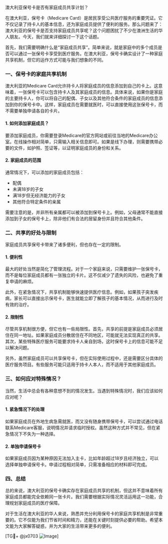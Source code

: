 澳大利亚保号卡是否有家庭成员共享计划？

在澳大利亚，保号卡（Medicare Card）是居民享受公共医疗服务的重要凭证。它不仅记录了持卡人的基本信息，还为家庭成员提供了便利的服务。那么问题来了：澳大利亚的保号卡是否支持家庭成员共享呢？这个问题困扰了不少在澳洲生活的华人朋友。今天，我们就来详细探讨一下这个话题。

首先，我们需要明确什么是“家庭成员共享”。简单来说，就是家庭中的多个成员是否可以通过一张保号卡享受到医疗服务。在澳大利亚，保号卡确实设计了一种家庭共享机制，但它的运作方式可能与我们想象的不同。

### 一、保号卡的家庭共享机制

澳大利亚的Medicare Card允许持卡人将家庭成员的信息添加到自己的卡上。这意味着，一张保号卡可以包含持卡人及其家庭成员的信息。具体来说，如果你是家庭的主要持卡人，你可以将自己的配偶、子女以及其他符合条件的家庭成员的信息添加到你的保号卡中。这样，家庭成员在需要就医时，可以直接使用这张保号卡，而不需要单独申请各自的卡片。

#### 1. 如何添加家庭成员？
要添加家庭成员，你需要登录Medicare的官方网站或前往当地的Medicare办公室。在线操作相对简单，只需输入相关信息即可。如果是线下办理，则需要携带必要的文件，如护照、签证等，以证明家庭成员的身份和关系。

#### 2. 家庭成员的范围
通常情况下，可以添加的家庭成员包括：
- 配偶
- 未满18岁的子女
- 满18岁但无经济能力的子女
- 其他符合特定条件的亲属

需要注意的是，并非所有亲属都可以被添加到保号卡上。例如，父母通常不能直接添加到子女的保号卡上，除非他们有合法的居留身份并且符合其他条件。

### 二、共享的好处与限制

家庭成员共享保号卡带来了诸多便利，但也存在一定的限制。

#### 1. 便利性
最大的好处当然是简化了管理流程。对于一个家庭来说，只需要维护一张保号卡，而不是每位家庭成员都有一张独立的卡片。这不仅减少了遗失的风险，也避免了重复申请的麻烦。

此外，在紧急情况下，共享机制能够快速提供医疗信息。例如，如果孩子突发疾病，家长可以直接出示保号卡，医生就能立即了解孩子的基本情况，从而进行及时有效的治疗。

#### 2. 限制性
尽管共享机制很方便，但它也有一些局限性。首先，共享的前提是家庭成员必须居住在同一地址。如果家庭成员分散居住在不同地区，可能就无法实现真正的共享。其次，某些特殊医疗服务可能要求持卡人亲自到场，这时保号卡上的信息可能不足以解决问题。

另外，虽然家庭成员可以共享保号卡，但在实际使用过程中，还是需要区分具体的医疗服务项目。有些服务可能只适用于持卡人本人，而不适用于其他家庭成员。

### 三、如何应对特殊情况？

当然，生活中总会有各种意想不到的情况发生。当遇到特殊情况时，我们应该如何应对呢？

#### 1. 紧急情况下的处理
如果家庭成员在外地生病急需就医，而又没有随身携带保号卡，可以尝试通过电话联系Medicare客服，说明情况并请求临时授权。虽然这种方式并不常见，但在紧急情况下不失为一种选择。

#### 2. 单独申请保号卡
如果家庭成员因为某种原因无法加入主卡，比如年龄超过18岁且经济独立，可以选择单独申请保号卡。申请过程相对简单，只需准备相应的材料即可完成。

### 四、总结

总的来说，澳大利亚的保号卡确实存在家庭成员共享的机制，但这并不意味着所有家庭成员都能完全依赖同一张卡片。我们需要根据实际情况灵活运用这一功能，合理规划家庭成员的医疗保障。

对于生活在澳大利亚的华人来说，熟悉并充分利用保号卡的家庭共享机制是非常重要的。它不仅能为我们节省时间和精力，还能在关键时刻提供必要的帮助。希望本文能为大家解答疑惑，并为大家的生活带来更多的便利。

[TG💪+ @jx0703 ![Image](https://github.com/user-attachments/assets/dbca1d08-cadb-493c-b0ec-ad6f7a83f270)]